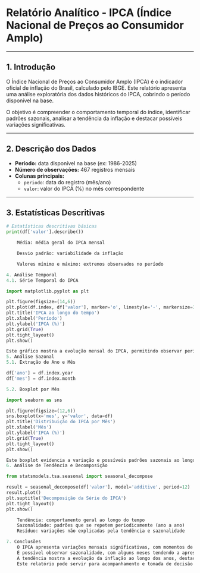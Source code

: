 # Relatório Analítico - IPCA (Índice Nacional de Preços ao Consumidor Amplo)

---

## 1. Introdução

O Índice Nacional de Preços ao Consumidor Amplo (IPCA) é o indicador oficial de inflação do Brasil, calculado pelo IBGE.
Este relatório apresenta uma análise exploratória dos dados históricos do IPCA, cobrindo o período disponível na base.

O objetivo é compreender o comportamento temporal do índice, identificar padrões sazonais, analisar a tendência da inflação e destacar possíveis variações significativas.

---

## 2. Descrição dos Dados

- **Período:** data disponível na base (ex: 1986-2025)
- **Número de observações:** 467 registros mensais
- **Colunas principais:**
  - `periodo`: data do registro (mês/ano)
  - `valor`: valor do IPCA (%) no mês correspondente

---

## 3. Estatísticas Descritivas

```python
# Estatísticas descritivas básicas
print(df['valor'].describe())

    Média: média geral do IPCA mensal

    Desvio padrão: variabilidade da inflação

    Valores mínimo e máximo: extremos observados no período

4. Análise Temporal
4.1. Série Temporal do IPCA

import matplotlib.pyplot as plt

plt.figure(figsize=(14,6))
plt.plot(df.index, df['valor'], marker='o', linestyle='-', markersize=3)
plt.title('IPCA ao longo do tempo')
plt.xlabel('Período')
plt.ylabel('IPCA (%)')
plt.grid(True)
plt.tight_layout()
plt.show()

Este gráfico mostra a evolução mensal do IPCA, permitindo observar períodos de maior e menor inflação.
5. Análise Sazonal
5.1. Extração de Ano e Mês

df['ano'] = df.index.year
df['mes'] = df.index.month

5.2. Boxplot por Mês

import seaborn as sns

plt.figure(figsize=(12,6))
sns.boxplot(x='mes', y='valor', data=df)
plt.title('Distribuição do IPCA por Mês')
plt.xlabel('Mês')
plt.ylabel('IPCA (%)')
plt.grid(True)
plt.tight_layout()
plt.show()

Este boxplot evidencia a variação e possíveis padrões sazonais ao longo dos meses.
6. Análise de Tendência e Decomposição

from statsmodels.tsa.seasonal import seasonal_decompose

result = seasonal_decompose(df['valor'], model='additive', period=12)
result.plot()
plt.suptitle('Decomposição da Série do IPCA')
plt.tight_layout()
plt.show()

    Tendência: comportamento geral ao longo do tempo
    Sazonalidade: padrões que se repetem periodicamente (ano a ano)
    Resíduo: variações não explicadas pela tendência e sazonalidade

7. Conclusões
    O IPCA apresenta variações mensais significativas, com momentos de alta inflação.
    É possível observar sazonalidade, com alguns meses tendendo a apresentar maior volatilidade.
    A tendência mostra a evolução da inflação ao longo dos anos, destacando períodos de aceleração e desaceleração.
    Este relatório pode servir para acompanhamento e tomada de decisão em políticas econômicas e financeiras.
